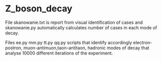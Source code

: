 # Z_boson_decay
File skanowanie.txt is report from visual identification of cases and skanowanie.py automatically calculates number of cases in each mode of decay.

Files ee.py mm.py tt.py qq.py scripts that identify accordingly electron-postron, muon-antimuon,taon-antitaon, hadronic modes of decay that analyse 10000 different iterations of the experiment.
